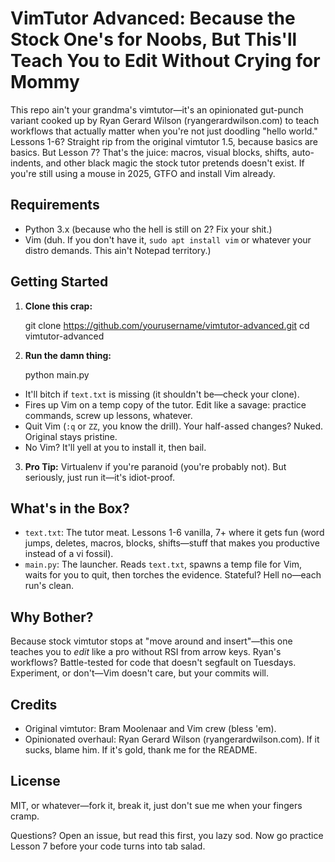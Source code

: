# VimTutor Advanced: Because the Stock One's for Noobs, But This'll Teach You to Edit Without Crying for Mommy 

This repo ain't your grandma's vimtutor—it's an opinionated gut-punch variant cooked up by Ryan Gerard Wilson (ryangerardwilson.com) to teach workflows that actually matter when you're not just doodling "hello world." Lessons 1-6? Straight rip from the original vimtutor 1.5, because basics are basics. But Lesson 7? That's the juice: macros, visual blocks, shifts, auto-indents, and other black magic the stock tutor pretends doesn't exist. If you're still using a mouse in 2025, GTFO and install Vim already.

## Requirements
- Python 3.x (because who the hell is still on 2? Fix your shit.)
- Vim (duh. If you don't have it, `sudo apt install vim` or whatever your distro demands. This ain't Notepad territory.)

## Getting Started
1. **Clone this crap:**

    git clone https://github.com/yourusername/vimtutor-advanced.git
    cd vimtutor-advanced

2. **Run the damn thing:**

    python main.py

- It'll bitch if `text.txt` is missing (it shouldn't be—check your clone).
- Fires up Vim on a temp copy of the tutor. Edit like a savage: practice commands, screw up lessons, whatever.
- Quit Vim (`:q` or `ZZ`, you know the drill). Your half-assed changes? Nuked. Original stays pristine.
- No Vim? It'll yell at you to install it, then bail.

3. **Pro Tip:** Virtualenv if you're paranoid (you're probably not). But seriously, just run it—it's idiot-proof.

## What's in the Box?
- `text.txt`: The tutor meat. Lessons 1-6 vanilla, 7+ where it gets fun (word jumps, deletes, macros, blocks, shifts—stuff that makes you productive instead of a vi fossil).
- `main.py`: The launcher. Reads `text.txt`, spawns a temp file for Vim, waits for you to quit, then torches the evidence. Stateful? Hell no—each run's clean.

## Why Bother?
Because stock vimtutor stops at "move around and insert"—this one teaches you to *edit* like a pro without RSI from arrow keys. Ryan's workflows? Battle-tested for code that doesn't segfault on Tuesdays. Experiment, or don't—Vim doesn't care, but your commits will.

## Credits
- Original vimtutor: Bram Moolenaar and Vim crew (bless 'em).
- Opinionated overhaul: Ryan Gerard Wilson (ryangerardwilson.com). If it sucks, blame him. If it's gold, thank me for the README.

## License
MIT, or whatever—fork it, break it, just don't sue me when your fingers cramp.

Questions? Open an issue, but read this first, you lazy sod. Now go practice Lesson 7 before your code turns into tab salad.

